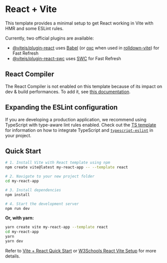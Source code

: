# React + Vite

This template provides a minimal setup to get React working in Vite with HMR and some ESLint rules.

Currently, two official plugins are available:

- [@vitejs/plugin-react](https://github.com/vitejs/vite-plugin-react/blob/main/packages/plugin-react) uses [Babel](https://babeljs.io/) (or [oxc](https://oxc.rs) when used in [rolldown-vite](https://vite.dev/guide/rolldown)) for Fast Refresh
- [@vitejs/plugin-react-swc](https://github.com/vitejs/vite-plugin-react/blob/main/packages/plugin-react-swc) uses [SWC](https://swc.rs/) for Fast Refresh

## React Compiler

The React Compiler is not enabled on this template because of its impact on dev & build performances. To add it, see [this documentation](https://react.dev/learn/react-compiler/installation).

## Expanding the ESLint configuration

If you are developing a production application, we recommend using TypeScript with type-aware lint rules enabled. Check out the [TS template](https://github.com/vitejs/vite/tree/main/packages/create-vite/template-react-ts) for information on how to integrate TypeScript and [`typescript-eslint`](https://typescript-eslint.io) in your project.

## Quick Start
```bash
# 1. Install Vite with React template using npm
npm create vite@latest my-react-app -- --template react

# 2. Navigate to your new project folder
cd my-react-app

# 3. Install dependencies
npm install

# 4. Start the development server
npm run dev
```
**Or, with yarn:**
```bash
yarn create vite my-react-app --template react
cd my-react-app
yarn
yarn dev
```

Refer to [Vite + React Quick Start](https://react.dev/learn/start-a-new-react-project#vite) or [W3Schools React Vite Setup](https://www.w3schools.com/react/react_vite.asp) for more details.
